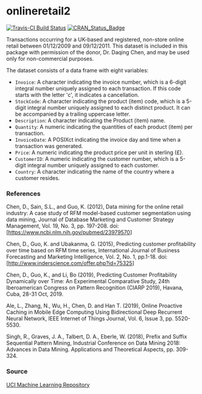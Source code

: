 # onlineretail2

[![Travis-CI Build Status](https://travis-ci.com/allanvc/onlineretail2.svg?branch=master)](https://travis-ci.com/allanvc/onlineretail2)
[![CRAN_Status_Badge](http://www.r-pkg.org/badges/version/onlineretail2)](https://cran.r-project.org/package=onlineretail2)

Transactions occurring for a UK-based and registered, non-store online retail 
between 01/12/2009 and 09/12/2011. This dataset is included in this package
with permission of the donor, Dr. Daqing Chen, and may be used only for 
non-commercial purposes.

The dataset consists of a data frame with eight variables:
* `Invoice`: A character indicating the invoice number, which is a 6-digit integral number 
uniquely assigned to each transaction. If this code starts with the letter 'c', 
it indicates a cancellation.
* `StockCode`: A character indicating the product (item) code, which is a 5-digit integral 
number uniquely assigned to each distinct product. It can be accompanied by a trailing 
uppercase letter.
* `Description`: A character indicating the Product (item) name.
* `Quantity`: A numeric indicating the quantities of each product (item) per transaction.
* `InvoiceDate`: A POSIXct indicating the invoice day and time when a transaction was generated.
* `Price`: A numeric indicating the product price per unit in sterling (£).
* `CustomerID`: A numeric indicating the customer number, which is a 5-digit integral number 
uniquely assigned to each customer.
* `Country`: A character indicating the name of the country where a customer resides.


### References

Chen, D., Sain, S.L., and Guo, K. (2012), Data mining for the online retail industry: 
A case study of RFM model-based customer segmentation using data mining, Journal of 
Database Marketing and Customer Strategy Management, Vol. 19, No. 3, pp. 197-208. 
doi: [<https://www.ncbi.nlm.nih.gov/pubmed/23979570>]

Chen, D., Guo, K. and Ubakanma, G. (2015), Predicting customer profitability over 
time based on RFM time series, International Journal of Business Forecasting and 
Marketing Intelligence, Vol. 2, No. 1, pp.1-18. doi: [<http://www.inderscience.com/offer.php?id=75325>]

Chen, D., Guo, K., and Li, Bo (2019), Predicting Customer Profitability Dynamically 
over Time: An Experimental Comparative Study, 24th Iberoamerican Congress on Pattern 
Recognition (CIARP 2019), Havana, Cuba, 28-31 Oct, 2019.

Ale, L., Zhang, N., Wu, H., Chen, D. and Han T. (2019), Online Proactive Caching 
in Mobile Edge Computing Using Bidirectional Deep Recurrent Neural Network, IEEE 
Internet of Things Journal, Vol. 6, Issue 3, pp. 5520-5530.

Singh, R., Graves, J. A., Talbert, D. A., Eberle, W. (2018), Prefix and Suffix 
Sequential Pattern Mining, Industrial Conference on Data Mining 2018: Advances in 
Data Mining. Applications and Theoretical Aspects, pp. 309-324.

### Source

[UCI Machine Learning Repository](https://archive.ics.uci.edu/ml/datasets/Online+Retail+II)


